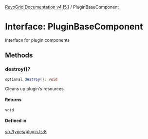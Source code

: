 [RevoGrid Documentation v4.15.1](README.md) / PluginBaseComponent

# Interface: PluginBaseComponent

Interface for plugin components

## Methods

### destroy()?

```ts
optional destroy(): void
```

Cleans up plugin's resources

#### Returns

`void`

#### Defined in

[src/types/plugin.ts:8](https://github.com/revolist/revogrid/blob/9d06c9d1de184a8cd977144efe5186ec5a7312cb/src/types/plugin.ts#L8)
